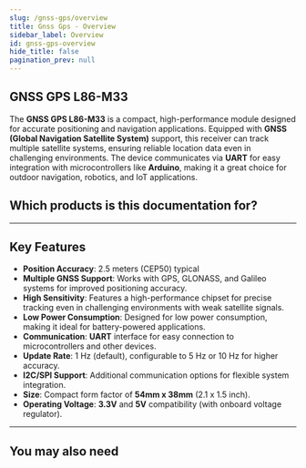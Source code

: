 ```yaml
---
slug: /gnss-gps/overview
title: Gnss Gps - Overview
sidebar_label: Overview
id: gnss-gps-overview
hide_title: false
pagination_prev: null
---
```


## GNSS GPS L86-M33

The **GNSS GPS L86-M33** is a compact, high-performance module designed for accurate positioning and navigation applications. Equipped with **GNSS (Global Navigation Satellite System)** support, this receiver can track multiple satellite systems, ensuring reliable location data even in challenging environments. The device communicates via **UART** for easy integration with microcontrollers like **Arduino**, making it a great choice for outdoor navigation, robotics, and IoT applications.

<CenteredImage src="/img/gnss-gps/333201.jpg" alt="gnss-gps" caption="GNSS GPS L86-M33"/>

## Which products is this documentation for?

<QuickLink 
  title="GNSS GPS L86-M33" 
  description="333201"
  url="https://soldered.com/product/gnss-gps-receiver-l86-m33/"
  image="/img/gnss-gps/333201.jpg" 
/>

<QuickLink 
  title="GNSS GPS L86-M33 with easyC" 
  description="333213"
  url="https://soldered.com/product/gnss-gps-l86-m33-breakout-with-easyc/"
  image="/img/gnss-gps/333213.jpg" 
/>

---

## Key Features

- **Position Accuracy**: 2.5 meters (CEP50) typical
- **Multiple GNSS Support**: Works with GPS, GLONASS, and Galileo systems for improved positioning accuracy.
- **High Sensitivity**: Features a high-performance chipset for precise tracking even in challenging environments with weak satellite signals.
- **Low Power Consumption**: Designed for low power consumption, making it ideal for battery-powered applications.
- **Communication**: **UART** interface for easy connection to microcontrollers and other devices.
- **Update Rate**: 1 Hz (default), configurable to 5 Hz or 10 Hz for higher accuracy.
- **I2C/SPI Support**: Additional communication options for flexible system integration.
- **Size**: Compact form factor of **54mm x 38mm** (2.1 x 1.5 inch).
- **Operating Voltage**: **3.3V** and **5V** compatibility (with onboard voltage regulator).

---

## You may also need

<QuickLink 
  title="Qwiic cable" 
  description="Qwiic (formerly easyC) compatible cables with connectors on both ends, available in various lengths."
  url="https://soldered.com/product/easyc-cable/"
  image="/img/333311.webp" 
/>  